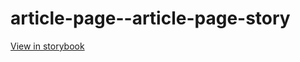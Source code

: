 # article-page--article-page-story

[View in storybook](https://raw.githack.com/Independent-Digital-News-and-Media-Ltd/indy100-pwamp-sb/PR-343-sb/index.html?path=/story/article-page--article-page-story)
